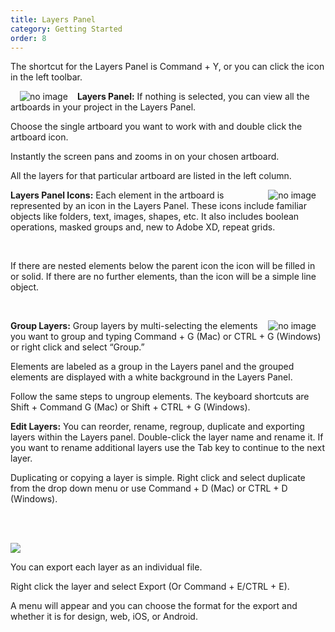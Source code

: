 ```yaml
---
title: Layers Panel
category: Getting Started
order: 8
---
```


The shortcut for the Layers Panel is Command + Y, or you can click the  icon in the left toolbar.

<img style="padding: 0px 15px; float: left" src="https://iwilfried.github.io/Adobe-XD-eBook/images/XD-Layers-01.png" alt="no image" />**Layers Panel:** If nothing is selected, you can view all the artboards in your project in the Layers Panel. 

Choose the single artboard you want to work with and double click the artboard icon. 

Instantly the screen pans and zooms in on your chosen artboard. 

All the layers for that particular artboard are listed in the left column.

<img style="padding: 0px 15px; float: right" src="https://iwilfried.github.io/Adobe-XD-eBook/images/XD-Layers-02.png" alt="no image" />**Layers Panel Icons:** Each element in the artboard is represented by an icon in the Layers Panel. These icons include familiar objects like folders, text, images, shapes, etc. It also includes boolean operations, masked groups and, new to Adobe XD, repeat grids.
&nbsp;   

&nbsp;   

If there are nested elements below the parent icon the icon will be filled in or solid. If there are no further elements, than the icon will be a simple line object. 
&nbsp;   

&nbsp;   

<img style="padding: 0px 15px; float: right" src="https://iwilfried.github.io/Adobe-XD-eBook/images/XD-Layers-03.png" alt="no image" />**Group Layers:** Group layers by multi-selecting the elements you want to group and typing Command + G (Mac) or CTRL + G (Windows) or right click and select “Group.”  

Elements are labeled as a group in the Layers panel and the grouped elements are displayed with a white background in the Layers Panel.

Follow the same steps to ungroup elements. The keyboard shortcuts are Shift + Command G (Mac) or Shift + CTRL + G (Windows).
 
**Edit Layers:** You can reorder, rename, regroup, duplicate and exporting layers within the Layers panel. Double-click the layer name and rename it. If you want to rename additional layers use the Tab key to continue to the next layer.

Duplicating or copying a layer is simple. Right click and select duplicate from the drop down menu or use Command + D (Mac) or CTRL + D (Windows).

&nbsp;   

&nbsp;   
![](https://iwilfried.github.io/Adobe-XD-eBook/images/XD-Menu-04.png)

You can export each layer as an individual file. 

Right click the layer and select Export (Or Command + E/CTRL + E). 

A menu will appear and you can choose the format for the export and whether it is for design, web, iOS, or Android.
